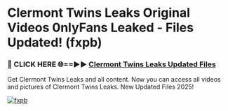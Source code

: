 # Clermont Twins Leaks Original Videos 0nlyFans Leaked - Files Updated! (fxpb)

<h3>🔴 CLICK HERE 🌐==►► <a href="https://tinyurl.com/3hn5wdd3" rel="nofollow">Clermont Twins Leaks Updated Files</a></h3>

Get Clermont Twins Leaks and all content. Now you can access all videos and pictures of Clermont Twins Leaks. New Updated Files 2025!

[![fxpb](https://i.imgur.com/4HnBqBT.gif)](https://tinyurl.com/3hn5wdd3)
